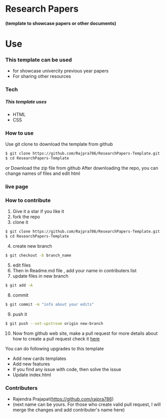 # Research Papers 
#### (template to showcase papers or other documents)

# Use
### This template can be used
- for showcase univercity previous year papers
- For sharing other resources

### Tech
##### This template uses
* HTML
* CSS

### How to use

Use git clone to download the template from github

```sh
$ git clone https://github.com/Rajpra786/ResearchPapers-Template.git
$ cd ResearchPapers-Template
```
or Download the zip file from github
After downloading the repo, you can change names of files and edit html

### live page


### How to contribute
1. Give it a star if you like it
2. fork the repo
3. clone it
```sh
$ git clone https://github.com/Rajpra786/ResearchPapers-Template.git
$ cd ResearchPapers-Template
```
4. create new branch
```sh
$ git checkout -b branch_name
```
5. edit files
6. Then in Readme.md file , add your name in contributers list
7. update files in new branch
```sh
$ git add -A
```
8. commit
```sh
$ git commit -m "info about your edits"
```
9. push it
```sh
$ git push --set-upstream origin new-branch
```
10. Now from github web site, make a pull request
for more details about how to create a pull request check it [here](https://www.digitalocean.com/community/tutorials/how-to-create-a-pull-request-on-github)

You can do following upgrades to this template
- Add new cards templates
- Add new features
- If you find any issue with code, then solve the issue
- Update index.html

### Contributers
- Rajendra Prajapat(https://github.com/rajpra786)
- (next name can be yours. For those who create valid pull request, I will merge the changes and add contributer's name here)
